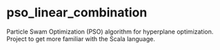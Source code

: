 # pso_linear_combination
Particle Swam Optimization (PSO) algorithm for hyperplane optimization.
Project to get more familiar with the Scala language. 

